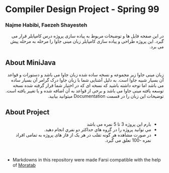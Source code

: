 # Compiler Design Project - Spring 99
### Najme Habibi, Faezeh Shayesteh

<p dir="rtl">
در این صفحه فایل ها و توضیحات مربوط به پیاده سازی  پروژه درس کامپایلر قرار می گیرد.
این پروژه طراحی و پیاده سازی کامپایلر زبان مینی جاوا را مرحله به مرحله پیش می برد.

## About MiniJava
<p dir="rtl">
زبان مینی جاوا زیر مجموعه و نسخه ساده شده زبان جاوا می باشد و دستورات و قواعد آن بسیار شبیه جاوا است. به دلیل آشنایی شما با زبان جاوا درک گرامر آن بسیار ساده می باشد اما توحه داشته باشید که نسخه ای که در اختیار شما قرار گرفته شده نسخه توسعه یافته مینی جاوا می باشد و برخی از قواعد به آن اضافه شده و یا تغییر یافته 
 است. توضیحات این زبان را در قسمت Documentation  میتوانید بیابید.  

## About Project

<ul dir="rtl">
<li>بارم این پروژه 3 تا 5 نمره می باشد</li>

<li>مي توانيد پروژه را در گروه هاي حداكثر دو نفري انجام دهيد.</li>
<li>در صورت مشاهده هر گونه تقلب در هر یک از فاز های پروژه به تمامی افراد نمره -100 تعلق می گیرد.</li>
</ul>

<br>

 - Markdowns in this repository were made Farsi compatible with the help of [Moratab](https://github.com/sobhe/moratab)